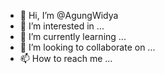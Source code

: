 - 👋 Hi, I’m @AgungWidya
- 👀 I’m interested in ...
- 🌱 I’m currently learning ...
- 💞️ I’m looking to collaborate on ...
- 📫 How to reach me ...

<!---
AgungWidya/AgungWidya is a ✨ special ✨ repository because its `README.md` (this file) appears on your GitHub profile.
You can click the Preview link to take a look at your changes.
--->
